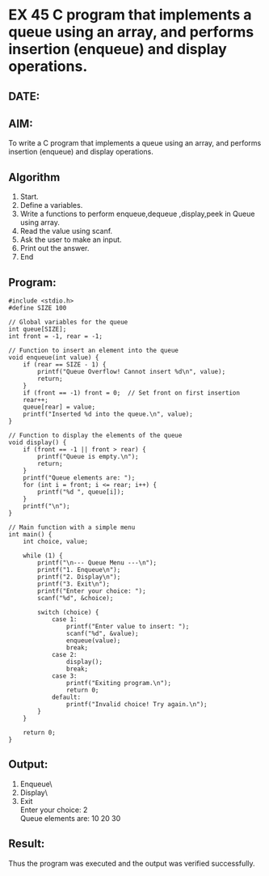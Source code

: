 # EX 45 C program that implements a queue using an array, and performs insertion (enqueue) and display operations.
## DATE:
## AIM:
To write a C program that implements a queue using an array, and performs insertion (enqueue) and display operations. 

## Algorithm
1. Start. 
2. Define a variables. 
3. Write a functions to perform enqueue,dequeue ,display,peek in Queue using array. 
4. Read the value using scanf. 
5. Ask the user to make an input. 
6. Print out the answer. 
7. End

## Program:
```
#include <stdio.h>
#define SIZE 100

// Global variables for the queue
int queue[SIZE];
int front = -1, rear = -1;

// Function to insert an element into the queue
void enqueue(int value) {
    if (rear == SIZE - 1) {
        printf("Queue Overflow! Cannot insert %d\n", value);
        return;
    }
    if (front == -1) front = 0;  // Set front on first insertion
    rear++;
    queue[rear] = value;
    printf("Inserted %d into the queue.\n", value);
}

// Function to display the elements of the queue
void display() {
    if (front == -1 || front > rear) {
        printf("Queue is empty.\n");
        return;
    }
    printf("Queue elements are: ");
    for (int i = front; i <= rear; i++) {
        printf("%d ", queue[i]);
    }
    printf("\n");
}

// Main function with a simple menu
int main() {
    int choice, value;

    while (1) {
        printf("\n--- Queue Menu ---\n");
        printf("1. Enqueue\n");
        printf("2. Display\n");
        printf("3. Exit\n");
        printf("Enter your choice: ");
        scanf("%d", &choice);

        switch (choice) {
            case 1:
                printf("Enter value to insert: ");
                scanf("%d", &value);
                enqueue(value);
                break;
            case 2:
                display();
                break;
            case 3:
                printf("Exiting program.\n");
                return 0;
            default:
                printf("Invalid choice! Try again.\n");
        }
    }

    return 0;
}

```

## Output:
1. Enqueue\
2. Display\
3. Exit\
Enter your choice: 2\
Queue elements are: 10 20 30 

## Result:
Thus the program was executed and the output was verified successfully.
